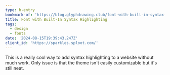 ```yaml
---
type: h-entry
bookmark-of: 'https://blog.glyphdrawing.club/font-with-built-in-syntax-highlighting/'
title: Font with Built-In Syntax Highlighting
tags:
  - design
  - fonts
date: '2024-08-15T19:39:43.247Z'
client_id: 'https://sparkles.sploot.com/'
---
```

This is a really cool way to add syntax highlighting to a website without much work. Only issue is that the theme isn't easily customizable but it's still neat.
